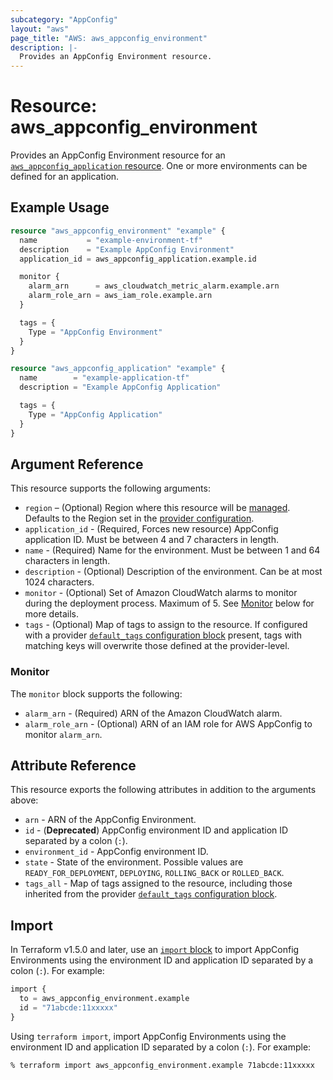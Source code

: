 ```yaml
---
subcategory: "AppConfig"
layout: "aws"
page_title: "AWS: aws_appconfig_environment"
description: |-
  Provides an AppConfig Environment resource.
---
```


# Resource: aws_appconfig_environment

Provides an AppConfig Environment resource for an [`aws_appconfig_application` resource](appconfig_application.html.markdown). One or more environments can be defined for an application.

## Example Usage

```terraform
resource "aws_appconfig_environment" "example" {
  name           = "example-environment-tf"
  description    = "Example AppConfig Environment"
  application_id = aws_appconfig_application.example.id

  monitor {
    alarm_arn      = aws_cloudwatch_metric_alarm.example.arn
    alarm_role_arn = aws_iam_role.example.arn
  }

  tags = {
    Type = "AppConfig Environment"
  }
}

resource "aws_appconfig_application" "example" {
  name        = "example-application-tf"
  description = "Example AppConfig Application"

  tags = {
    Type = "AppConfig Application"
  }
}
```

## Argument Reference

This resource supports the following arguments:

* `region` – (Optional) Region where this resource will be [managed](https://docs.aws.amazon.com/general/latest/gr/rande.html#regional-endpoints). Defaults to the Region set in the [provider configuration](https://registry.terraform.io/providers/hashicorp/aws/latest/docs#aws-configuration-reference).
* `application_id` - (Required, Forces new resource) AppConfig application ID. Must be between 4 and 7 characters in length.
* `name` - (Required) Name for the environment. Must be between 1 and 64 characters in length.
* `description` - (Optional) Description of the environment. Can be at most 1024 characters.
* `monitor` - (Optional) Set of Amazon CloudWatch alarms to monitor during the deployment process. Maximum of 5. See [Monitor](#monitor) below for more details.
* `tags` - (Optional) Map of tags to assign to the resource. If configured with a provider [`default_tags` configuration block](https://registry.terraform.io/providers/hashicorp/aws/latest/docs#default_tags-configuration-block) present, tags with matching keys will overwrite those defined at the provider-level.

### Monitor

The `monitor` block supports the following:

* `alarm_arn` - (Required) ARN of the Amazon CloudWatch alarm.
* `alarm_role_arn` - (Optional) ARN of an IAM role for AWS AppConfig to monitor `alarm_arn`.

## Attribute Reference

This resource exports the following attributes in addition to the arguments above:

* `arn` - ARN of the AppConfig Environment.
* `id` - (**Deprecated**) AppConfig environment ID and application ID separated by a colon (`:`).
* `environment_id` - AppConfig environment ID.
* `state` - State of the environment. Possible values are `READY_FOR_DEPLOYMENT`, `DEPLOYING`, `ROLLING_BACK`
  or `ROLLED_BACK`.
* `tags_all` - Map of tags assigned to the resource, including those inherited from the provider [`default_tags` configuration block](https://registry.terraform.io/providers/hashicorp/aws/latest/docs#default_tags-configuration-block).

## Import

In Terraform v1.5.0 and later, use an [`import` block](https://developer.hashicorp.com/terraform/language/import) to import AppConfig Environments using the environment ID and application ID separated by a colon (`:`). For example:

```terraform
import {
  to = aws_appconfig_environment.example
  id = "71abcde:11xxxxx"
}
```

Using `terraform import`, import AppConfig Environments using the environment ID and application ID separated by a colon (`:`). For example:

```console
% terraform import aws_appconfig_environment.example 71abcde:11xxxxx
```

